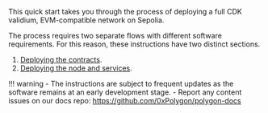 This quick start takes you through the process of deploying a full CDK validium, EVM-compatible network on Sepolia.

The process requires two separate flows with different software requirements. For this reason, these instructions have two distinct sections.

1. [Deploying the contracts](contracts/prerequisites.md).
2. [Deploying the node and services]().

!!! warning
    - The instructions are subject to frequent updates as the software remains at an early development stage.
    - Report any content issues on our docs repo: https://github.com/0xPolygon/polygon-docs